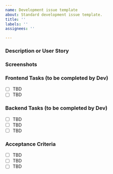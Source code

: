 ```yaml
---
name: Development issue template
about: Standard development issue template.
title: ''
labels: ''
assignees: ''

---
```


### Description or User Story


### Screenshots



### Frontend Tasks (to be completed by Dev)

- [ ] TBD
- [ ] TBD

### Backend Tasks (to be completed by Dev)

- [ ] TBD
- [ ] TBD
- [ ] TBD

### Acceptance Criteria

- [ ] TBD
- [ ] TBD
- [ ] TBD
